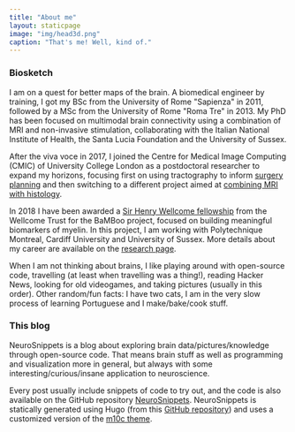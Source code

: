 ```yaml
---
title: "About me"
layout: staticpage
image: "img/head3d.png"
caption: "That's me! Well, kind of."
---
```


### Biosketch

I am on a quest for better maps of the brain. A biomedical engineer by training, I got my BSc from the University of Rome "Sapienza" in 2011, followed by a MSc from the University of Rome "Roma Tre" in 2013. My PhD has been focused on multimodal brain connectivity using a combination of MRI and non-invasive stimulation, collaborating with the Italian National Institute of Health, the Santa Lucia Foundation and the University of Sussex.

After the viva voce in 2017, I joined the Centre for Medical Image Computing (CMIC) of University College London as a postdoctoral researcher to expand my horizons, focusing first on using tractography to inform [surgery planning](https://www.ucl.ac.uk/ion/research/departments/clinical-and-experimental-epilepsy/research-themes/ucl-epilepsy-imaging-group-6#) and then switching to a different project aimed at [combining MRI with histology](https://sites.google.com/site/jeiglesias/bungee-tools).

In 2018 I have been awarded a [Sir Henry Wellcome fellowship](https://wellcome.org/grant-funding/people-and-projects/grants-awarded/bamboo-building-meaningful-biomarker-myelin) from the Wellcome Trust for the BaMBoo project, focused on building meaningful biomarkers of myelin. In this project, I am working with Polytechnique Montreal, Cardiff University and University of Sussex. More details about my career are available on the [research page](../research).

When I am not thinking about brains, I like playing around with open-source code, travelling (at least when travelling was a thing!), reading Hacker News, looking for old videogames, and taking pictures (usually in this order). Other random/fun facts: I have two cats, I am in the very slow process of learning Portuguese and I make/bake/cook stuff.


### This blog

NeuroSnippets is a blog about exploring brain data/pictures/knowledge through open-source code. That means brain stuff as well as programming and visualization more in general, but always with some interesting/curious/insane application to neuroscience. 

Every post usually include snippets of code to try out, and the code is also available on the GitHub repository [NeuroSnippets](https://github.com/matteomancini/neurosnippets).
NeuroSnippets is statically generated using Hugo (from this [GitHub repository](https://github.com/matteomancini/neurosnippets-hugo-blog)) and uses a customized version of the [m10c theme](https://github.com/matteomancini/hugo-theme-m10c).

